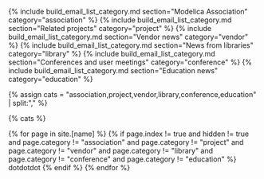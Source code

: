 {% include build_email_list_category.md section="Modelica Association" category="association" %}
{% include build_email_list_category.md section="Related projects" category="project" %}
{% include build_email_list_category.md section="Vendor news" category="vendor" %}
{% include build_email_list_category.md section="News from libraries" category="library" %}
{% include build_email_list_category.md section="Conferences and user meetings" category="conference" %}
{% include build_email_list_category.md section="Education news" category="education" %}

 

{% assign cats = "association,project,vendor,library,conference,education" | split:"," %}

{% cats %}

{% for page in site.[name] %}
{% if page.index != true and hidden != true and page.category != "association" and page.category != "project" and page.category != "vendor" and page.category != "library" and page.category != "conference" and page.category != "education" %}
dotdotdot
{% endif %}
{% endfor %}
